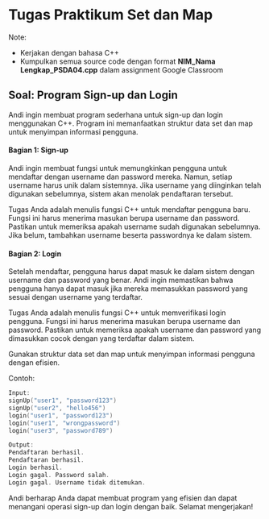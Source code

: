 # Tugas Praktikum Set dan Map

Note:

- Kerjakan dengan bahasa C++
- Kumpulkan semua source code dengan format **NIM_Nama Lengkap_PSDA04.cpp** dalam assignment Google Classroom

## Soal: Program Sign-up dan Login

Andi ingin membuat program sederhana untuk sign-up dan login menggunakan C++. Program ini memanfaatkan struktur data set dan map untuk menyimpan informasi pengguna.

#### Bagian 1: Sign-up

Andi ingin membuat fungsi untuk memungkinkan pengguna untuk mendaftar dengan username dan password mereka. Namun, setiap username harus unik dalam sistemnya. Jika username yang diinginkan telah digunakan sebelumnya, sistem akan menolak pendaftaran tersebut.

Tugas Anda adalah menulis fungsi C++ untuk mendaftar pengguna baru. Fungsi ini harus menerima masukan berupa username dan password. Pastikan untuk memeriksa apakah username sudah digunakan sebelumnya. Jika belum, tambahkan username beserta passwordnya ke dalam sistem.

#### Bagian 2: Login

Setelah mendaftar, pengguna harus dapat masuk ke dalam sistem dengan username dan password yang benar. Andi ingin memastikan bahwa pengguna hanya dapat masuk jika mereka memasukkan password yang sesuai dengan username yang terdaftar.

Tugas Anda adalah menulis fungsi C++ untuk memverifikasi login pengguna. Fungsi ini harus menerima masukan berupa username dan password. Pastikan untuk memeriksa apakah username dan password yang dimasukkan cocok dengan yang terdaftar dalam sistem.

Gunakan struktur data set dan map untuk menyimpan informasi pengguna dengan efisien.

Contoh: 

```c++
Input:
signUp("user1", "password123")
signUp("user2", "hello456")
login("user1", "password123")
login("user1", "wrongpassword")
login("user3", "password789")

Output:
Pendaftaran berhasil.
Pendaftaran berhasil.
Login berhasil.
Login gagal. Password salah.
Login gagal. Username tidak ditemukan.
```

Andi berharap Anda dapat membuat program yang efisien dan dapat menangani operasi sign-up dan login dengan baik. Selamat mengerjakan!